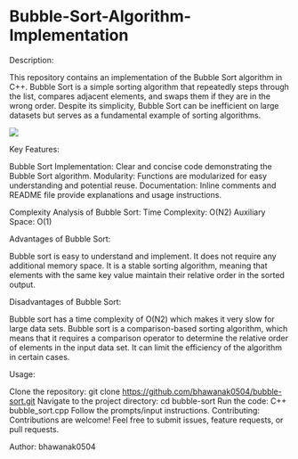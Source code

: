 # Bubble-Sort-Algorithm-Implementation

Description:

This repository contains an implementation of the Bubble Sort algorithm in C++. Bubble Sort is a simple sorting algorithm that repeatedly steps through the list, compares adjacent elements, and swaps them if they are in the wrong order. Despite its simplicity, Bubble Sort can be inefficient on large datasets but serves as a fundamental example of sorting algorithms.

<img src=https://github.com/bhawanak0504/Bubble-Sort-Algorithm-Implementation/assets/117829849/ca7cbd22-c412-4db8-992f-bb43aa04f20a></img>


Key Features:

Bubble Sort Implementation: Clear and concise code demonstrating the Bubble Sort algorithm.
Modularity: Functions are modularized for easy understanding and potential reuse.
Documentation: Inline comments and README file provide explanations and usage instructions.

Complexity Analysis of Bubble Sort:
Time Complexity: O(N2)
Auxiliary Space: O(1)

Advantages of Bubble Sort:

Bubble sort is easy to understand and implement.
It does not require any additional memory space.
It is a stable sorting algorithm, meaning that elements with the same key value maintain their relative order in the sorted output.

Disadvantages of Bubble Sort:

Bubble sort has a time complexity of O(N2) which makes it very slow for large data sets.
Bubble sort is a comparison-based sorting algorithm, which means that it requires a comparison operator to determine the relative order of elements in the input data set. It can limit the efficiency of the algorithm in certain cases.

Usage:

Clone the repository: git clone https://github.com/bhawanak0504/bubble-sort.git
Navigate to the project directory: cd bubble-sort
Run the code: C++ bubble_sort.cpp
Follow the prompts/input instructions.
Contributing:
Contributions are welcome! Feel free to submit issues, feature requests, or pull requests.

Author:
bhawanak0504
